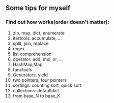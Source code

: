 ## Some tips for myself

### Find out how works(order doesn't matter):
1. zip, map, dict, enumerate 
2. itertools: accumulate, ...
3. split, join, replace
4. regex
5. list comprehension 
6. operator: add, mul, or, ...
7. HashMap,Map
8. functools
9. Generators, yield
10. two pointers, four pointers
11. sortings: counting sort, quick sort
12. collections: defaultdict
13. from base_N to base_K 